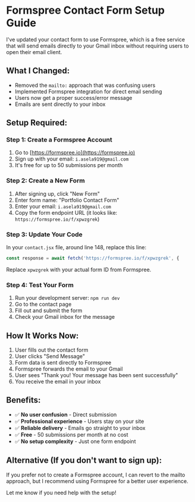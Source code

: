 # Formspree Contact Form Setup Guide

I've updated your contact form to use Formspree, which is a free service that will send emails directly to your Gmail inbox without requiring users to open their email client.

## What I Changed:
- Removed the `mailto:` approach that was confusing users
- Implemented Formspree integration for direct email sending
- Users now get a proper success/error message
- Emails are sent directly to your inbox

## Setup Required:

### Step 1: Create a Formspree Account
1. Go to [https://formspree.io](https://formspree.io)
2. Sign up with your email: `i.asela919@gmail.com`
3. It's free for up to 50 submissions per month

### Step 2: Create a New Form
1. After signing up, click "New Form"
2. Enter form name: "Portfolio Contact Form"
3. Enter your email: `i.asela919@gmail.com`
4. Copy the form endpoint URL (it looks like: `https://formspree.io/f/xpwzgrek`)

### Step 3: Update Your Code
In your `contact.jsx` file, around line 148, replace this line:
```javascript
const response = await fetch('https://formspree.io/f/xpwzgrek', {
```

Replace `xpwzgrek` with your actual form ID from Formspree.

### Step 4: Test Your Form
1. Run your development server: `npm run dev`
2. Go to the contact page
3. Fill out and submit the form
4. Check your Gmail inbox for the message

## How It Works Now:
1. User fills out the contact form
2. User clicks "Send Message"
3. Form data is sent directly to Formspree
4. Formspree forwards the email to your Gmail
5. User sees "Thank you! Your message has been sent successfully"
6. You receive the email in your inbox

## Benefits:
- ✅ **No user confusion** - Direct submission
- ✅ **Professional experience** - Users stay on your site
- ✅ **Reliable delivery** - Emails go straight to your inbox
- ✅ **Free** - 50 submissions per month at no cost
- ✅ **No setup complexity** - Just one form endpoint

## Alternative (If you don't want to sign up):
If you prefer not to create a Formspree account, I can revert to the mailto approach, but I recommend using Formspree for a better user experience.

Let me know if you need help with the setup!
